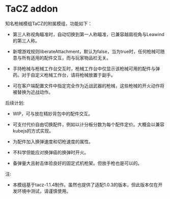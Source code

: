 # TaCZ addon

知名枪械模组TaCZ的附属模组，功能如下：

* 第三人称视角瞄准时，自动切换到第一人称瞄准，已兼容越肩视角与Leawind的第三人称。

* 新增游戏规则liberateAttachment，默认为false，当为true时，任何枪械可随意与所有适用的配件交互，而与玩家物品栏无关。

* 手持枪械与枪械工作台交互时，枪械工作台中仅显示该枪械可用的配件与弹药。对于自定义枪械工作台，请将枪械放置于副手。

* 可在客户端配置文件中指定完全作为近战武器的枪械，这些枪械的开火动作将被替换为近战动作。

后续计划:

* WIP，可与放在精妙背包中的配件交互。

* 可支付代价自由切换配件，例如以计分板分数为每个配件定价。大概会以兼容kubejs的方式实现。

* 为配件加入换弹速度和切枪速度的属性。

* 不科学但能应对换弹癌的换弹时开火。

* 备弹量大且射击体验良好的固定式机枪架。但放手枪也是可以的。

注:

* 本模组基于tacz-1.1.4制作。虽然也提供了适配1.0.3的版本，但此版本仅在开发环境中测试，请谨慎使用。